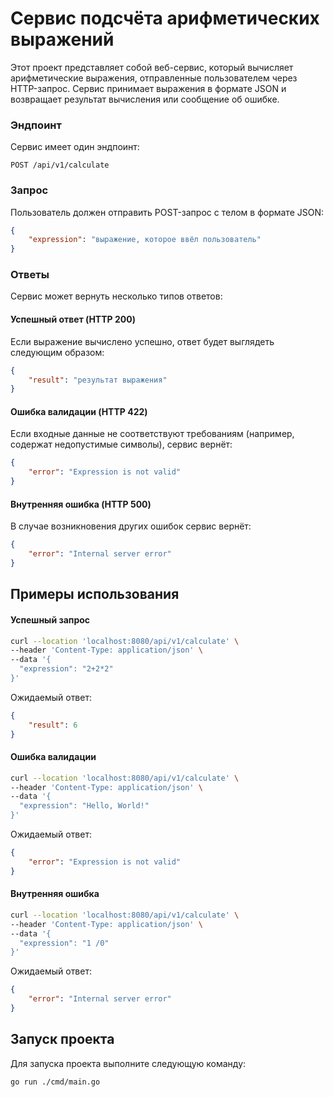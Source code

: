 # Сервис подсчёта арифметических выражений

Этот проект представляет собой веб-сервис, который вычисляет арифметические выражения, отправленные пользователем через HTTP-запрос. Сервис принимает выражения в формате JSON и возвращает результат вычисления или сообщение об ошибке.

### Эндпоинт

Сервис имеет один эндпоинт:

```
POST /api/v1/calculate
```
### Запрос

Пользователь должен отправить POST-запрос с телом в формате JSON:

```json
{
    "expression": "выражение, которое ввёл пользователь"
}
```
### Ответы

Сервис может вернуть несколько типов ответов:

#### Успешный ответ (HTTP 200)

Если выражение вычислено успешно, ответ будет выглядеть следующим образом:

```json
{
    "result": "результат выражения"
}
```
#### Ошибка валидации (HTTP 422)

Если входные данные не соответствуют требованиям (например, содержат недопустимые символы), сервис вернёт:

```json
{
    "error": "Expression is not valid"
}
```
#### Внутренняя ошибка (HTTP 500)

В случае возникновения других ошибок сервис вернёт:

```json
{
    "error": "Internal server error"
}
```
## Примеры использования

#### Успешный запрос

```bash
curl --location 'localhost:8080/api/v1/calculate' \
--header 'Content-Type: application/json' \
--data '{
  "expression": "2+2*2"
}'
```
Ожидаемый ответ:

```json
{
    "result": 6
}
```
#### Ошибка валидации

```bash
curl --location 'localhost:8080/api/v1/calculate' \
--header 'Content-Type: application/json' \
--data '{
  "expression": "Hello, World!"
}'
```
Ожидаемый ответ:

```json
{
    "error": "Expression is not valid"
}
```
#### Внутренняя ошибка

```bash
curl --location 'localhost:8080/api/v1/calculate' \
--header 'Content-Type: application/json' \
--data '{
  "expression": "1 /0"
}'
```
Ожидаемый ответ:

```json
{
    "error": "Internal server error"
}
```
## Запуск проекта

Для запуска проекта выполните следующую команду:

```bash
go run ./cmd/main.go
```
